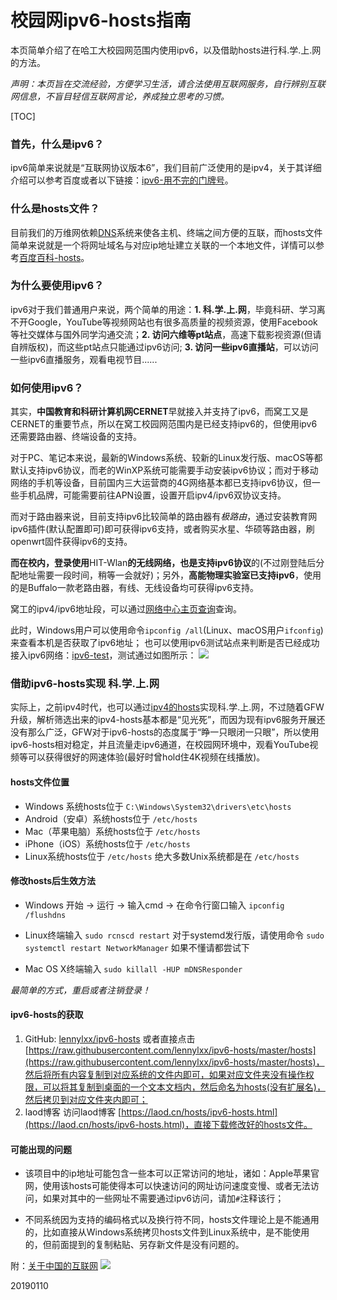 # 校园网ipv6-hosts指南
本页简单介绍了在哈工大校园网范围内使用ipv6，以及借助hosts进行科.学.上.网的方法。

*声明：本页旨在交流经验，方便学习生活，请合法使用互联网服务，自行辨别互联网信息，不盲目轻信互联网言论，养成独立思考的习惯。*

[TOC]

### 首先，什么是ipv6？
ipv6简单来说就是“互联网协议版本6”，我们目前广泛使用的是ipv4，关于其详细介绍可以参考百度或者以下链接：[ipv6-用不完的门牌号](http://www.edu.cn/info/ip6/zs/v6/201201/t20120113_731784.shtml)。
### 什么是hosts文件？
目前我们的万维网依赖[DNS](https://baike.baidu.com/item/dns/427444?fr=aladdin)系统来使各主机、终端之间方便的互联，而hosts文件简单来说就是一个将网址域名与对应ip地址建立关联的一个本地文件，详情可以参考[百度百科-hosts](https://baike.baidu.com/item/hosts/10474546?fr=aladdin)。
### 为什么要使用ipv6？
ipv6对于我们普通用户来说，两个简单的用途：**1. 科.学.上.网**，毕竟科研、学习离不开Google，YouTube等视频网站也有很多高质量的视频资源，使用Facebook等社交媒体与国外同学沟通交流；**2. 访问六维等pt站点**，高速下载影视资源(但请自辨版权)，而这些pt站点只能通过ipv6访问; **3. 访问一些ipv6直播站**，可以访问一些ipv6直播服务，观看电视节目......
### 如何使用ipv6？
其实，**中国教育和科研计算机网CERNET**早就接入并支持了ipv6，而窝工又是CERNET的重要节点，所以在窝工校园网范围内是已经支持ipv6的，但使用ipv6还需要路由器、终端设备的支持。

对于PC、笔记本来说，最新的Windows系统、较新的Linux发行版、macOS等都默认支持ipv6协议，而老的WinXP系统可能需要手动安装ipv6协议；而对于移动网络的手机等设备，目前国内三大运营商的4G网络基本都已支持ipv6协议，但一些手机品牌，可能需要前往APN设置，设置开启ipv4/ipv6双协议支持。

而对于路由器来说，目前支持ipv6比较简单的路由器有*极路由*，通过安装教育网ipv6插件(默认配置即可)即可获得ipv6支持，或者购买水星、华硕等路由器，刷openwrt固件获得ipv6的支持。

**而在校内，登录使用**HIT-Wlan**的无线网络，也是支持ipv6协议**的(不过刚登陆后分配地址需要一段时间，稍等一会就好)；另外，**高能物理实验室已支持ipv6**，使用的是Buffalo一款老路由器，有线、无线设备均可获得ipv6支持。

窝工的ipv4/ipv6地址段，可以通过[网络中心主页查询](http://ito.hit.edu.cn/wlgl/list.htm)查询。

此时，Windows用户可以使用命令```ipconfig /all```(Linux、macOS用户```ifconfig```)来查看本机是否获取了ipv6地址；
也可以使用ipv6测试站点来判断是否已经成功接入ipv6网络：[ipv6-test](http://www.test-ipv6.com/)，测试通过如图所示：
![](https://res.cloudinary.com/regulus/image/upload/v1547126528/Github/ipv6-test.jpg)

### 借助ipv6-hosts实现 科.学.上.网
实际上，之前ipv4时代，也可以通过[ipv4的hosts](https://laod.cn/hosts/2018-google-hosts.html)实现科.学.上.网，不过随着GFW升级，解析筛选出来的ipv4-hosts基本都是“见光死”，而因为现有ipv6服务开展还没有那么广泛，GFW对于ipv6-hosts的态度属于“睁一只眼闭一只眼”，所以使用ipv6-hosts相对稳定，并且流量走ipv6通道，在校园网环境中，观看YouTube视频等可以获得很好的网速体验(最好时曾hold住4K视频在线播放)。

#### hosts文件位置
- Windows 系统hosts位于 ```C:\Windows\System32\drivers\etc\hosts```
- Android（安卓）系统hosts位于 ```/etc/hosts```
- Mac（苹果电脑）系统hosts位于 ```/etc/hosts```
- iPhone（iOS）系统hosts位于 ```/etc/hosts```
- Linux系统hosts位于 ```/etc/hosts```
绝大多数Unix系统都是在 ```/etc/hosts```

#### 修改hosts后生效方法
- Windows 开始 -> 运行 -> 输入cmd -> 在命令行窗口输入
```ipconfig /flushdns```

- Linux终端输入
```sudo rcnscd restart```
对于systemd发行版，请使用命令
```sudo systemctl restart NetworkManager```
如果不懂请都尝试下

- Mac OS X终端输入
```sudo killall -HUP mDNSResponder```

*最简单的方式，重启或者注销登录！*

#### ipv6-hosts的获取
1. GitHub:
[lennylxx/ipv6-hosts](https://github.com/lennylxx/ipv6-hosts)
或者直接点击[https://raw.githubusercontent.com/lennylxx/ipv6-hosts/master/hosts](https://raw.githubusercontent.com/lennylxx/ipv6-hosts/master/hosts)，然后将所有内容复制到对应系统的文件内即可，如果对应文件夹没有操作权限，可以将其复制到桌面的一个文本文档内，然后命名为hosts(没有扩展名)，然后拷贝到对应文件夹内即可；
2. laod博客
访问laod博客 [https://laod.cn/hosts/ipv6-hosts.html](https://laod.cn/hosts/ipv6-hosts.html)，直接下载修改好的hosts文件。

#### 可能出现的问题
- 该项目中的ip地址可能包含一些本可以正常访问的地址，诸如：Apple苹果官网，使用该hosts可能使得本可以快速访问的网址访问速度变慢、或者无法访问，如果对其中的一些网址不需要通过ipv6访问，请加```#```注释该行；

- 不同系统因为支持的编码格式以及换行符不同，hosts文件理论上是不能通用的，比如直接从Windows系统拷贝hosts文件到Linux系统中，是不能使用的，但前面提到的复制粘贴、另存新文件是没有问题的。


附：[关于中国的互联网](https://github.com/racaljk/hosts/wiki/%E5%85%B3%E4%BA%8E%E4%B8%AD%E5%9B%BD%E7%9A%84%E4%BA%92%E8%81%94%E7%BD%91)
![](https://res.cloudinary.com/regulus/image/upload/v1547129839/Github/about_CN_Internet.jpg)



20190110